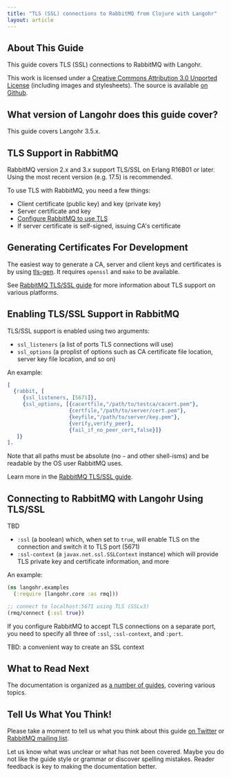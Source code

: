 ```yaml
---
title: "TLS (SSL) connections to RabbitMQ from Clojure with Langohr"
layout: article
---
```


## About This Guide

This guide covers TLS (SSL) connections to RabbitMQ with Langohr.

This work is licensed under a <a rel="license" href="http://creativecommons.org/licenses/by/3.0/">Creative Commons Attribution 3.0 Unported License</a>
(including images and stylesheets). The source is available [on Github](https://github.com/clojurewerkz/langohr.docs).


## What version of Langohr does this guide cover?

This guide covers Langohr 3.5.x.


## TLS Support in RabbitMQ

RabbitMQ version 2.x and 3.x support TLS/SSL on Erlang R16B01 or later. Using the most
recent version (e.g. 17.5) is recommended.

To use TLS with RabbitMQ, you need a few things:

 * Client certificate (public key) and key (private key)
 * Server certificate and key
 * [Configure RabbitMQ to use TLS](http://www.rabbitmq.com/ssl.html)
 * If server certificate is self-signed, issuing CA's certificate


## Generating Certificates For Development

The easiest way to generate a CA, server and client keys and certificates is by using
[tls-gen](https://github.com/michaelklishin/tls-gen/). It requires `openssl` and `make` to be
available.

See [RabbitMQ TLS/SSL guide](http://www.rabbitmq.com/ssl.html) for more information
about TLS support on various platforms.


## Enabling TLS/SSL Support in RabbitMQ

TLS/SSL support is enabled using two arguments:

 * `ssl_listeners` (a list of ports TLS connections will use)
 * `ssl_options` (a proplist of options such as CA certificate file location, server key file location, and so on)

 An example:

``` erlang
[
  {rabbit, [
     {ssl_listeners, [5671]},
     {ssl_options, [{cacertfile,"/path/to/testca/cacert.pem"},
                    {certfile,"/path/to/server/cert.pem"},
                    {keyfile,"/path/to/server/key.pem"},
                    {verify,verify_peer},
                    {fail_if_no_peer_cert,false}]}
   ]}
].
```

Note that all paths must be absolute (no `~` and other shell-isms) and be readable
by the OS user RabbitMQ uses.

Learn more in the [RabbitMQ TLS/SSL guide](http://www.rabbitmq.com/ssl.html).

## Connecting to RabbitMQ with Langohr Using TLS/SSL

TBD

 * `:ssl` (a boolean) which, when set to `true`, will enable TLS on the connection and switch it to TLS port (5671)
 * `:ssl-context` (a `javax.net.ssl.SSLContext` instance) which will provide TLS private key and certificate information, and more

An example:

``` clojure
(ns langohr.examples
  (:require [langohr.core :as rmq]))

;; connect to localhost:5671 using TLS (SSLv3)
(rmq/connect {:ssl true})
```

If you configure RabbitMQ to accept TLS connections on a separate port, you need to
specify all three of `:ssl`, `:ssl-context`, and `:port`.

TBD: a convenient way to create an SSL context

## What to Read Next

The documentation is organized as [a number of
guides](/articles/guides.html), covering various topics.


## Tell Us What You Think!

Please take a moment to tell us what you think about this guide [on
Twitter](http://twitter.com/clojurewerkz) or [RabbitMQ mailing
list](https://lists.rabbitmq.com/cgi-bin/mailman/listinfo/rabbitmq-discuss).

Let us know what was unclear or what has not been covered. Maybe you
do not like the guide style or grammar or discover spelling
mistakes. Reader feedback is key to making the documentation better.
